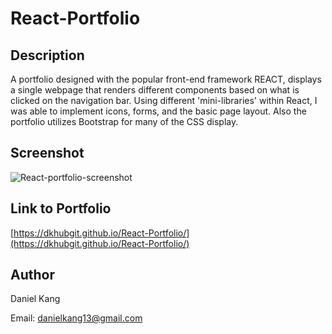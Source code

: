 # React-Portfolio

## Description

A portfolio designed with the popular front-end framework REACT, displays a single webpage that renders different components based on what is clicked on the navigation bar. Using different 'mini-libraries' within React, I was able to implement icons, forms, and the basic page layout. Also the portfolio utilizes Bootstrap for many of the CSS display.

## Screenshot

![React-portfolio-screenshot](https://user-images.githubusercontent.com/103972201/194731576-d32d892b-cfa6-4b8c-b620-9d600b4455d5.PNG)

## Link to Portfolio

[https://dkhubgit.github.io/React-Portfolio/](https://dkhubgit.github.io/React-Portfolio/)

## Author

Daniel Kang

Email: danielkang13@gmail.com
